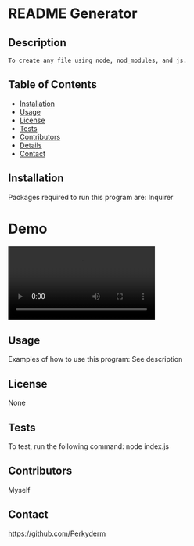 # README Generator

## Description

    To create any file using node, nod_modules, and js.

## Table of Contents

- [Installation](#installation)
- [Usage](#usage)
- [License](#license)
- [Tests](#tests)
- [Contributors](#contributors)
- [Details](#details)
- [Contact](#contact)

## Installation

Packages required to run this program are: Inquirer

# Demo

![altext](./demo.mp4)

## Usage

Examples of how to use this program: See description

## License

None

## Tests

To test, run the following command: node index.js

## Contributors

Myself

## Contact

https://github.com/Perkyderm
